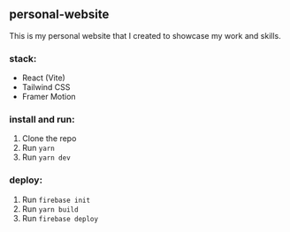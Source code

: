 ## personal-website
This is my personal website that I created to showcase my work and skills.

### stack:
- React (Vite)
- Tailwind CSS
- Framer Motion

### install and run:
1. Clone the repo
2. Run `yarn`
3. Run `yarn dev`

### deploy:
1. Run `firebase init`
2. Run `yarn build`
3. Run `firebase deploy`
